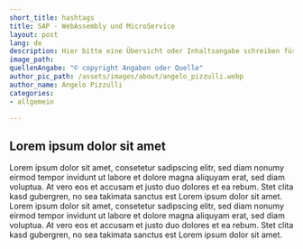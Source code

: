 ```yaml
---
short_title: hashtags
title: SAP - WebAssembly und MicroService
layout: post
lang: de
description: Hier bitte eine Übersicht oder Inhaltsangabe schreiben für als Fließ text was in der Ausführlichen blog vorzufinden ist.
image_path: 
quellenAngabe: "© copyright Angaben oder Quelle"
author_pic_path: /assets/images/about/angelo_pizzulli.webp
author_name: Angelo Pizzulli
categories:
- allgemein

---
```

## Lorem ipsum dolor sit amet

Lorem ipsum dolor sit amet, consetetur sadipscing elitr, sed diam nonumy eirmod tempor invidunt ut labore et dolore magna aliquyam erat, sed diam voluptua. At vero eos et accusam et justo duo dolores et ea rebum. Stet clita kasd gubergren, no sea takimata sanctus est Lorem ipsum dolor sit amet. Lorem ipsum dolor sit amet, consetetur sadipscing elitr, sed diam nonumy eirmod tempor invidunt ut labore et dolore magna aliquyam erat, sed diam voluptua. At vero eos et accusam et justo duo dolores et ea rebum. Stet clita kasd gubergren, no sea takimata sanctus est Lorem ipsum dolor sit amet.
